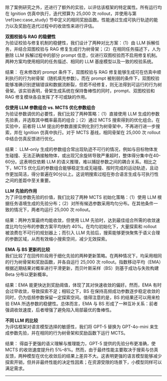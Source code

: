 
除了案例研究之外，还进行了额外的实验，以评估该框架的特定属性。所有运行均在 Ignition 仿真中执行，迭代预算为 25,000 次 rollout，并使用与第 \ref{sec:case_study} 节中定义的相同奖励函数。性能通过生成可执行轨迹的能力以及奖励在迭代过程中的收敛性来进行评估。

**双图校验与 RAG 的稳健性**  
为验证校验与修复机制的稳健性，我们设计了两种对比方案：（1）由 LLM 拆解任务，并结合双图校验与 RAG 修复生成行为树骨架；（2）在相同任务描述下，人为删除 LLM 拆解过程中的部分 prompt 信息，仅进行双图校验而不启用修复机制。两种方案均使用相同的任务描述、相同的 LLM 基座模型以及一致的校验系统。

结果： 在未修改的 prompt 条件下，双图校验与 RAG 修复能够生成可在仿真中顺利执行的行为树骨架（随机填充参数）。而在 prompt 被削弱的条件下，双图校验能够准确识别逻辑错误和数据流断裂，但若不经修复，则无法得到可运行的行为树骨架。该实验表明，骨架生成系统在保持鲁棒性的同时，prompt、双图校验和 RAG 修复模块各自发挥了不可或缺的作用。

**仅使用 LLM 参数组合 vs. MCTS 优化参数组合**  
为验证参数调优的必要性，我们比较了两种策略：（1）直接使用 LLM 生成的参数先验表，并选取其中概率最高的组合；（2）通过 MCTS 搜索得到的优化组合。在实验中，前者将 LLM 提出的参数直接实例化到行为树骨架中，不再进行进一步搜索，并在 Ignition 仿真中执行。对于 MCTS 基线，相同骨架在 25,000 次 rollout 中结合仿真反馈进行优化。

结果： LLM-only 生成的参数组合常出现轨迹不可行的情况，例如与目标物体发生碰撞、无法正确接触物体，或出现冗余旋转导致严重超时，整体得分集中在40-60分。这表明仅依赖 LLM 的语义推理，难以捕捉参数之间的耦合关系。相比之下，MCTS 优化后的参数组合能够稳定生成无碰撞、按时完成的运动轨迹，且动作更加简洁，得分普遍在90分以上。这说明搜索过程在弥合语言生成与可执行性之间的差距中至关重要。

**LLM 先验的作用**  
为了评估参数先验的价值，我们比较了两种 MCTS 初始化策略：（1）使用 LLM 根据任务语境生成的先验分布；（2）对所有候选参数采用均匀分布。在其他条件一致的情况下，两者均运行 25,000 次 rollout。

结果：两种方案最终均能收敛，但使用 LLM 先验时，达到最佳组合所需的收敛速度比均匀分布的参数方案平均快约 40%。在均匀初始化下，大量探索和 rollout 被浪费在不可行的规划器上；而引入 LLM 先验后，搜索能够更快聚焦于语义合理的参数区域，从而有效缩小搜索空间，减少无效探索。

**EMA 与 BS 更新的比较**  
我们比较了在回传阶段用于细化先验的两种更新策略。在两种情况下，均采用相同的行为树骨架和奖励函数，并各自运行 25,000 次 rollout。指数移动平均（EMA）根据近期结果对概率进行平滑更新，而贝叶斯采样（BS）则基于成功与失败构建 Beta 分布以更新概率。

结果：EMA 能更快达到奖励阈值，体现了其对快速收敛的偏好。然而，EMA 有时会过早收敛，导致探索不足；相较之下，BS 在保持高频成功参数逐步稳定收敛的同时，仍为低频参数保留一定探索空间。值得注意的是，BS 的结果还可以用来检验 EMA 所选参数的稳健性。总体而言，EMA 与 BS 形成了一种互补关系：前者强调收敛速度，后者增强了避免陷入局部最优的鲁棒性。

**不同 LLM 的比较**  
为评估框架对语言模型选择的敏感性，我们将 GPT-5 替换为 GPT-4o-mini 来生成参数先验，并在相同的行为树骨架和奖励函数下运行 MCTS。

结果： 得益于更强的语义理解与推理能力，GPT-5 提供的先验分布更准确，使 MCTS 的收敛速度提升约 5%–8%。然而，由于最终性能主要取决于搜索与仿真反馈，两种模型在优化收敛后的结果上差异不大。这表明更强的语言模型能够减少探索开销，但并非最终性能的决定性因素；在资源受限的场景下，小模型同样可以满足需求。

---